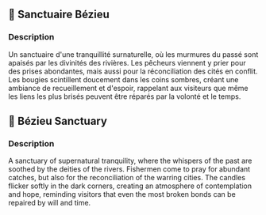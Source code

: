 ## 📍 Sanctuaire Bézieu

### Description

Un sanctuaire d'une tranquillité surnaturelle, où les murmures du passé sont apaisés par les divinités des rivières. Les
pêcheurs viennent y prier pour des prises abondantes, mais aussi pour la réconciliation des cités en conflit. Les
bougies scintillent doucement dans les coins sombres, créant une ambiance de recueillement et d'espoir, rappelant aux
visiteurs que même les liens les plus brisés peuvent être réparés par la volonté et le temps.

## 📍 Bézieu Sanctuary

### Description

A sanctuary of supernatural tranquility, where the whispers of the past are soothed by the deities of the rivers.
Fishermen come to pray for abundant catches, but also for the reconciliation of the warring cities. The candles flicker
softly in the dark corners, creating an atmosphere of contemplation and hope, reminding visitors that even the most
broken bonds can be repaired by will and time.
